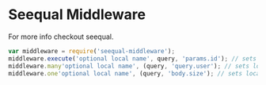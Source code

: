 # Seequal Middleware

For more info checkout seequal.

```js
var middleware = require('seequal-middleware');
middleware.execute('optional local name', query, 'params.id'); // sets locals.result
middleware.many'optional local name', (query, 'query.user'); // sets locals.many
middleware.one'optional local name', (query, 'body.size'); // sets locals.one
```
